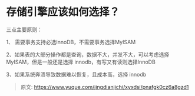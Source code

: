 # 存储引擎应该如何选择？

<font style="color:rgb(77, 77, 77);">三点主要原则：</font>

<font style="color:rgb(77, 77, 77);">1、 需要事务支持必选InnoDB，不需要事务选择MyISAM</font>

<font style="color:rgb(77, 77, 77);">2、如果表的大部分操作都是查询，数据不大，并发不大，可以考虑选择MyISAM，但是一般还是选择 innodb，有写又有读则选择InnoDB</font>

<font style="color:rgb(77, 77, 77);">3、如果系统奔溃导致数据难以恢复，且成本高，选择 innodb</font>



> 原文: <https://www.yuque.com/jingdianjichi/xyxdsi/pnafgk0cz6a8gzd1>